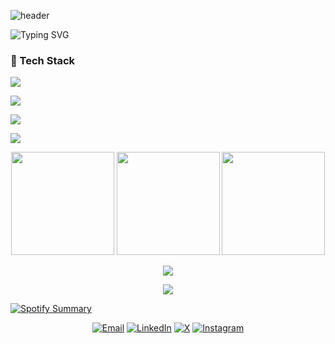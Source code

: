 ![header](https://capsule-render.vercel.app/api?type=waving&height=180&text=Muhammed%20Emin%20Alda%C5%9F&fontSize=42&fontAlignY=35&color=0:6E33FF,100:2DD4BF&fontColor=ffffff&animation=fadeIn)

![Typing SVG](https://readme-typing-svg.demolab.com?font=Fira+Code&weight=600&size=22&duration=3000&pause=600&center=true&vCenter=true&width=700&lines=Software+Engineering+Student+%40+Beykoz+University;Frontend+Developer+💻;Always+Learning+🚀)

### 🧰 Tech Stack
<p>
  <img src="https://skillicons.dev/icons?i=ts,js,react,angular,nextjs,tailwind,python,java,cpp" />
</p>
<p>
  <img src="https://skillicons.dev/icons?i=nodejs,express,flask,fastapi,django" />
</p>
<p>
  <img src="https://skillicons.dev/icons?i=mongodb,postgres,mysql,sqlite,redis" />
</p>
<p>
  <img src="https://skillicons.dev/icons?i=docker,git,github,linux,nginx,postman,vscode,figma" />
</p>

<div align="center">
  <img height="165" src="https://github-readme-stats.vercel.app/api?username=eminaldas&show_icons=true&theme=tokyonight&hide_border=true" />
  <img height="165" src="https://streak-stats.demolab.com?user=eminaldas&theme=tokyonight&hide_border=true" />
  <img height="165" src="https://github-readme-stats.vercel.app/api/top-langs/?username=eminaldas&layout=compact&langs_count=8&theme=tokyonight&hide_border=true" />
</div>

<p align="center">
  <img src="https://github-profile-trophy.vercel.app/?username=eminaldas&theme=algolia&no-bg=true&no-frame=true&column=6" />
</p>

<p align="center">
  <img src="https://github-readme-activity-graph.vercel.app/graph?username=eminaldas&theme=tokyo-night&hide_border=true" />
</p>

[![Spotify Summary](https://spotify-for-readme-pi.vercel.app/api/spotify/31af5d6djtktyhfpk4glrdogbqaq)](https://open.spotify.com/user/31af5d6djtktyhfpk4glrdogbqaq)
            
<p align="center">
  <a href="mailto:eminaldas575@gmail.com"><img alt="Email" src="https://img.shields.io/badge/Email-EMINALDAS575%40GMAIL.COM-0A66C2?style=for-the-badge&logo=gmail&logoColor=white"></a>
  <a href="https://www.linkedin.com/in/muhammedeminaldas"><img alt="LinkedIn" src="https://img.shields.io/badge/LinkedIn-Muhammed%20Emin%20Alda%C5%9F-0A66C2?style=for-the-badge&logo=linkedin&logoColor=white"></a>
  <a href="https://x.com/AldsEmin"><img alt="X" src="https://img.shields.io/badge/Twitter%20(X)-@AldsEmin-111?style=for-the-badge&logo=x&logoColor=white"></a>
  <a href="https://www.instagram.com/eminalds/"><img alt="Instagram" src="https://img.shields.io/badge/Instagram-@eminalds-E1306C?style=for-the-badge&logo=instagram&logoColor=white"></a>
</p>
